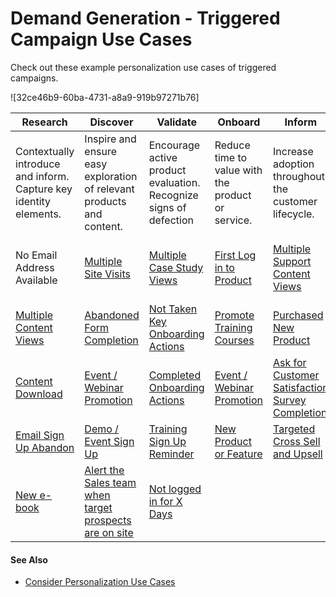 

# Demand Generation - Triggered Campaign Use Cases

Check out these example personalization use cases of triggered campaigns.

![32ce46b9-60ba-4731-a8a9-919b97271b76]

Research | Discover | Validate | Onboard | Inform | Expand  
---|---|---|---|---|---  
Contextually introduce and inform. Capture key identity elements. | Inspire and ensure easy exploration of relevant products and content. | Encourage active product evaluation. Recognize signs of defection | Reduce time to value with the product or service. | Increase adoption throughout the customer lifecycle. | Nurture and grow LTV while reducing attrition.  
No Email Address Available | [Multiple Site Visits](https://help.salesforce.com/s/articleView?id=sf.mc_pers_triggered_campaign_trigger_segment_membership.htm&language=en_US&type=5 "A segment membership trigger activates when a user joins or leaves a segment that you select. Marketing Cloud Personalization updates the segments in real time, so you can use the triggers to immediately respond to specific user actions. If you select multiple segments, the user must join or leave only one of the segments to qualify for the campaign.") | [Multiple Case Study Views](https://help.salesforce.com/s/articleView?id=sf.mc_pers_triggered_campaign_trigger_segment_membership.htm&language=en_US&type=5 "A segment membership trigger activates when a user joins or leaves a segment that you select. Marketing Cloud Personalization updates the segments in real time, so you can use the triggers to immediately respond to specific user actions. If you select multiple segments, the user must join or leave only one of the segments to qualify for the campaign.") | [First Log in to Product](https://help.salesforce.com/s/articleView?id=sf.mc_pers_triggered_campaign_trigger_event_action.htm&language=en_US&type=5 "Use the Event Action trigger if you want to trigger a campaign based on an action instead of using a segment. This trigger activates immediately when a qualified user completes any of the actions you define.") | [Multiple Support Content Views](https://help.salesforce.com/s/articleView?id=sf.mc_pers_triggered_campaign_trigger_segment_membership.htm&language=en_US&type=5 "A segment membership trigger activates when a user joins or leaves a segment that you select. Marketing Cloud Personalization updates the segments in real time, so you can use the triggers to immediately respond to specific user actions. If you select multiple segments, the user must join or leave only one of the segments to qualify for the campaign.") | [Viewed Additional Products or Features](https://help.salesforce.com/s/articleView?id=sf.mc_pers_triggered_campaign_trigger_segment_membership.htm&language=en_US&type=5 "A segment membership trigger activates when a user joins or leaves a segment that you select. Marketing Cloud Personalization updates the segments in real time, so you can use the triggers to immediately respond to specific user actions. If you select multiple segments, the user must join or leave only one of the segments to qualify for the campaign.")  
[Multiple Content Views](https://help.salesforce.com/s/articleView?id=sf.mc_pers_triggered_campaign_trigger_segment_membership.htm&language=en_US&type=5 "A segment membership trigger activates when a user joins or leaves a segment that you select. Marketing Cloud Personalization updates the segments in real time, so you can use the triggers to immediately respond to specific user actions. If you select multiple segments, the user must join or leave only one of the segments to qualify for the campaign.") | [Abandoned Form Completion](https://help.salesforce.com/s/articleView?id=sf.mc_pers_triggered_campaign_trigger_segment_membership.htm&language=en_US&type=5 "A segment membership trigger activates when a user joins or leaves a segment that you select. Marketing Cloud Personalization updates the segments in real time, so you can use the triggers to immediately respond to specific user actions. If you select multiple segments, the user must join or leave only one of the segments to qualify for the campaign.") | [Not Taken Key Onboarding Actions](https://help.salesforce.com/s/articleView?id=sf.mc_pers_triggered_campaign_trigger_segment_membership.htm&language=en_US&type=5 "A segment membership trigger activates when a user joins or leaves a segment that you select. Marketing Cloud Personalization updates the segments in real time, so you can use the triggers to immediately respond to specific user actions. If you select multiple segments, the user must join or leave only one of the segments to qualify for the campaign.") | [Promote Training Courses](https://help.salesforce.com/s/articleView?id=sf.mc_pers_triggered_campaign_trigger_high_engagement_category_new_item.htm&language=en_US&type=5 "Reach users when you add a catalog item in a category that they’ve expressed high interest in. This trigger checks for new items in the user’s high-engagement categories every 6 hours and activates if the user hasn’t viewed any of the items for the specified minimum view time. A high-engagement category is based on behavior criteria that you set, such as view time and a minimum number of items purchased.") | [Purchased New Product](https://help.salesforce.com/s/articleView?id=sf.mc_pers_triggered_campaign_trigger_event_action.htm&language=en_US&type=5 "Use the Event Action trigger if you want to trigger a campaign based on an action instead of using a segment. This trigger activates immediately when a qualified user completes any of the actions you define.")  
[Content Download](https://help.salesforce.com/s/articleView?id=sf.mc_pers_triggered_campaign_trigger_event_action.htm&language=en_US&type=5 "Use the Event Action trigger if you want to trigger a campaign based on an action instead of using a segment. This trigger activates immediately when a qualified user completes any of the actions you define.") | [Event / Webinar Promotion](https://help.salesforce.com/s/articleView?id=sf.mc_pers_triggered_campaign_trigger_high_engagement_category_new_item.htm&language=en_US&type=5 "Reach users when you add a catalog item in a category that they’ve expressed high interest in. This trigger checks for new items in the user’s high-engagement categories every 6 hours and activates if the user hasn’t viewed any of the items for the specified minimum view time. A high-engagement category is based on behavior criteria that you set, such as view time and a minimum number of items purchased.") | [Completed Onboarding Actions](https://help.salesforce.com/s/articleView?id=sf.mc_pers_triggered_campaign_trigger_segment_membership.htm&language=en_US&type=5 "A segment membership trigger activates when a user joins or leaves a segment that you select. Marketing Cloud Personalization updates the segments in real time, so you can use the triggers to immediately respond to specific user actions. If you select multiple segments, the user must join or leave only one of the segments to qualify for the campaign.") | [Event / Webinar Promotion](https://help.salesforce.com/s/articleView?id=sf.mc_pers_triggered_campaign_trigger_high_engagement_category_new_item.htm&language=en_US&type=5 "Reach users when you add a catalog item in a category that they’ve expressed high interest in. This trigger checks for new items in the user’s high-engagement categories every 6 hours and activates if the user hasn’t viewed any of the items for the specified minimum view time. A high-engagement category is based on behavior criteria that you set, such as view time and a minimum number of items purchased.") | [Ask for Customer Satisfaction Survey Completion](https://help.salesforce.com/s/articleView?id=sf.mc_pers_triggered_campaign_trigger_segment_membership.htm&language=en_US&type=5 "A segment membership trigger activates when a user joins or leaves a segment that you select. Marketing Cloud Personalization updates the segments in real time, so you can use the triggers to immediately respond to specific user actions. If you select multiple segments, the user must join or leave only one of the segments to qualify for the campaign.")  
[Email Sign Up Abandon](https://help.salesforce.com/s/articleView?id=sf.mc_pers_triggered_campaign_trigger_segment_membership.htm&language=en_US&type=5 "A segment membership trigger activates when a user joins or leaves a segment that you select. Marketing Cloud Personalization updates the segments in real time, so you can use the triggers to immediately respond to specific user actions. If you select multiple segments, the user must join or leave only one of the segments to qualify for the campaign.") | [Demo / Event Sign Up](https://help.salesforce.com/s/articleView?id=sf.mc_pers_triggered_campaign_trigger_event_action.htm&language=en_US&type=5 "Use the Event Action trigger if you want to trigger a campaign based on an action instead of using a segment. This trigger activates immediately when a qualified user completes any of the actions you define.") | [Training Sign Up Reminder](https://help.salesforce.com/s/articleView?id=sf.mc_pers_triggered_campaign_trigger_segment_membership.htm&language=en_US&type=5 "A segment membership trigger activates when a user joins or leaves a segment that you select. Marketing Cloud Personalization updates the segments in real time, so you can use the triggers to immediately respond to specific user actions. If you select multiple segments, the user must join or leave only one of the segments to qualify for the campaign.") | [New Product or Feature](https://help.salesforce.com/s/articleView?id=sf.mc_pers_triggered_campaign_trigger_high_engagement_category_new_item.htm&language=en_US&type=5 "Reach users when you add a catalog item in a category that they’ve expressed high interest in. This trigger checks for new items in the user’s high-engagement categories every 6 hours and activates if the user hasn’t viewed any of the items for the specified minimum view time. A high-engagement category is based on behavior criteria that you set, such as view time and a minimum number of items purchased.") | [Targeted Cross Sell and Upsell](https://help.salesforce.com/s/articleView?id=sf.mc_pers_triggered_campaign_trigger_segment_membership.htm&language=en_US&type=5 "A segment membership trigger activates when a user joins or leaves a segment that you select. Marketing Cloud Personalization updates the segments in real time, so you can use the triggers to immediately respond to specific user actions. If you select multiple segments, the user must join or leave only one of the segments to qualify for the campaign.")  
[New e-book](https://help.salesforce.com/s/articleView?id=sf.mc_pers_triggered_campaign_trigger_high_engagement_category_new_item.htm&language=en_US&type=5 "Reach users when you add a catalog item in a category that they’ve expressed high interest in. This trigger checks for new items in the user’s high-engagement categories every 6 hours and activates if the user hasn’t viewed any of the items for the specified minimum view time. A high-engagement category is based on behavior criteria that you set, such as view time and a minimum number of items purchased.") | [Alert the Sales team when target prospects are on site](https://help.salesforce.com/s/articleView?id=sf.mc_pers_triggered_campaign_trigger_segment_membership.htm&language=en_US&type=5 "A segment membership trigger activates when a user joins or leaves a segment that you select. Marketing Cloud Personalization updates the segments in real time, so you can use the triggers to immediately respond to specific user actions. If you select multiple segments, the user must join or leave only one of the segments to qualify for the campaign.") | [Not logged in for X Days](https://help.salesforce.com/s/articleView?id=sf.mc_pers_triggered_campaign_trigger_segment_membership.htm&language=en_US&type=5 "A segment membership trigger activates when a user joins or leaves a segment that you select. Marketing Cloud Personalization updates the segments in real time, so you can use the triggers to immediately respond to specific user actions. If you select multiple segments, the user must join or leave only one of the segments to qualify for the campaign.")  
  
#### See Also

  * [Consider Personalization Use Cases](https://help.salesforce.com/s/articleView?id=sf.mc_pers_use_case_about.htm&language=en_US&type=5 "Browse the Use Case Library to look for ideas and inspiration for your own personalization solutions. The use cases represent popular example. But they’re not templates, nor do they encompass the full range of possible use cases for your business. Before you commit to implementing one or more personalization use cases, determine whether the use case aligns with your business goals, priorities, and other suitability criteria.")

